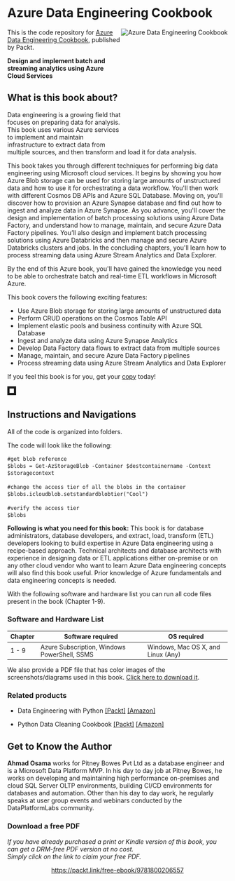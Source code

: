 


# Azure Data Engineering Cookbook

<a href="https://www.packtpub.com/product/Azure-Data-Engineering-Cookbook/9781800206557?utm_source=github&utm_medium=repository&utm_campaign=9781800206557"><img src="https://static.packt-cdn.com/products/9781800206557/cover/smaller" alt="Azure Data Engineering Cookbook" height="256px" align="right"></a>

This is the code repository for [Azure Data Engineering Cookbook](https://www.packtpub.com/product/Azure-Data-Engineering-Cookbook/9781800206557?utm_source=github&utm_medium=repository&utm_campaign=9781800206557), published by Packt.

**Design and implement batch and streaming analytics using Azure Cloud Services**

## What is this book about?
Data engineering is a growing field that focuses on preparing data for analysis. This book uses various Azure services to implement and maintain infrastructure to extract data from multiple sources, and then transform and load it for data analysis.

This book takes you through different techniques for performing big data engineering using Microsoft cloud services. It begins by showing you how Azure Blob storage can be used for storing large amounts of unstructured data and how to use it for orchestrating a data workflow. You'll then work with different Cosmos DB APIs and Azure SQL Database. Moving on, you'll discover how to provision an Azure Synapse database and find out how to ingest and analyze data in Azure Synapse. As you advance, you'll cover the design and implementation of batch processing solutions using Azure Data Factory, and understand how to manage, maintain, and secure Azure Data Factory pipelines. You’ll also design and implement batch processing solutions using Azure Databricks and then manage and secure Azure Databricks clusters and jobs. In the concluding chapters, you'll learn how to process streaming data using Azure Stream Analytics and Data Explorer.

By the end of this Azure book, you'll have gained the knowledge you need to be able to orchestrate batch and real-time ETL workflows in Microsoft Azure.

This book covers the following exciting features: 
* Use Azure Blob storage for storing large amounts of unstructured data
* Perform CRUD operations on the Cosmos Table API
* Implement elastic pools and business continuity with Azure SQL Database
* Ingest and analyze data using Azure Synapse Analytics
* Develop Data Factory data flows to extract data from multiple sources
* Manage, maintain, and secure Azure Data Factory pipelines
* Process streaming data using Azure Stream Analytics and Data Explorer

If you feel this book is for you, get your [copy](https://www.amazon.com/dp/1800206550) today!

<a href="https://www.packtpub.com/?utm_source=github&utm_medium=banner&utm_campaign=GitHubBanner"><img src="https://raw.githubusercontent.com/PacktPublishing/GitHub/master/GitHub.png" alt="https://www.packtpub.com/" border="5" /></a>

## Instructions and Navigations
All of the code is organized into folders.

The code will look like the following:
```
#get blob reference
$blobs = Get-AzStorageBlob -Container $destcontainername -Context $storagecontext

#change the access tier of all the blobs in the container
$blobs.icloudblob.setstandardblobtier("Cool")

#verify the access tier
$blobs

```

**Following is what you need for this book:**
This book is for database administrators, database developers, and extract, load, transform (ETL) developers looking to build expertise in Azure Data engineering using a recipe-based approach. Technical architects and database architects with experience in designing data or ETL applications either on-premise or on any other cloud vendor who want to learn Azure Data engineering concepts will also find this book useful. Prior knowledge of Azure fundamentals and data engineering concepts is needed.

With the following software and hardware list you can run all code files present in the book (Chapter 1-9).

### Software and Hardware List

| Chapter  | Software required                                                                    | OS required                        |
| -------- | -------------------------------------------------------------------------------------| -----------------------------------|
|  1 - 9   |   Azure Subscription, Windows PowerShell, SSMS                               				| Windows, Mac OS X, and Linux (Any) |

We also provide a PDF file that has color images of the screenshots/diagrams used in this book. [Click here to download it](https://static.packt-cdn.com/downloads/9781800206557_ColorImages.pdf).


### Related products <Other books you may enjoy>
* Data Engineering with Python [[Packt]](https://www.packtpub.com/product/data-engineering-with-python/9781839214189) [[Amazon]](https://www.amazon.com/dp/183921418X)

* Python Data Cleaning Cookbook [[Packt]](https://www.packtpub.com/product/python-data-cleaning-cookbook/9781800565661) [[Amazon]](https://www.amazon.com/dp/1800565666)

## Get to Know the Author
**Ahmad Osama** works for Pitney Bowes Pvt Ltd as a database engineer and is a Microsoft Data Platform MVP. In his day to day job at Pitney Bowes, he works on developing and maintaining high performance on-premises and cloud SQL Server OLTP environments, building CI/CD environments for databases and automation. Other than his day to day work, he regularly speaks at user group events and webinars conducted by the DataPlatformLabs community.

### Download a free PDF

 <i>If you have already purchased a print or Kindle version of this book, you can get a DRM-free PDF version at no cost.<br>Simply click on the link to claim your free PDF.</i>
<p align="center"> <a href="https://packt.link/free-ebook/9781800206557">https://packt.link/free-ebook/9781800206557 </a> </p>